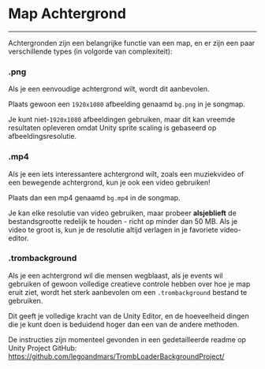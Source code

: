 # Map Achtergrond
---

Achtergronden zijn een belangrijke functie van een map, en er zijn een paar verschillende types (in volgorde van complexiteit):

### .png

Als je een eenvoudige achtergrond wilt, wordt dit aanbevolen.

Plaats gewoon een `1920x1080` afbeelding genaamd `bg.png` in je songmap.

Je kunt niet-`1920x1080` afbeeldingen gebruiken, maar dit kan vreemde resultaten opleveren omdat Unity sprite scaling is gebaseerd op afbeeldingsresolutie.

### .mp4

Als je een iets interessantere achtergrond wilt, zoals een muziekvideo of een bewegende achtergrond, kun je ook een video gebruiken!

Plaats dan een mp4 genaamd `bg.mp4` in de songmap.

Je kan elke resolutie van video gebruiken, maar probeer **alsjeblieft** de bestandsgrootte redelijk te houden - richt op minder dan 50 MB. Als je video te groot is, kun je de resolutie altijd verlagen in je favoriete video-editor.

### .trombackground

Als je een achtergrond wil die mensen wegblaast, als je events wil gebruiken of gewoon volledige creatieve controle hebben over hoe je map eruit ziet, wordt het sterk aanbevolen om een `.trombackground` bestand te gebruiken.

Dit geeft je volledige kracht van de Unity Editor, en de hoeveelheid dingen die je kunt doen is beduidend hoger dan een van de andere methoden.

De instructies zijn momenteel gevonden in een gedetailleerde readme op Unity Project GitHub: <https://github.com/legoandmars/TrombLoaderBackgroundProject/>